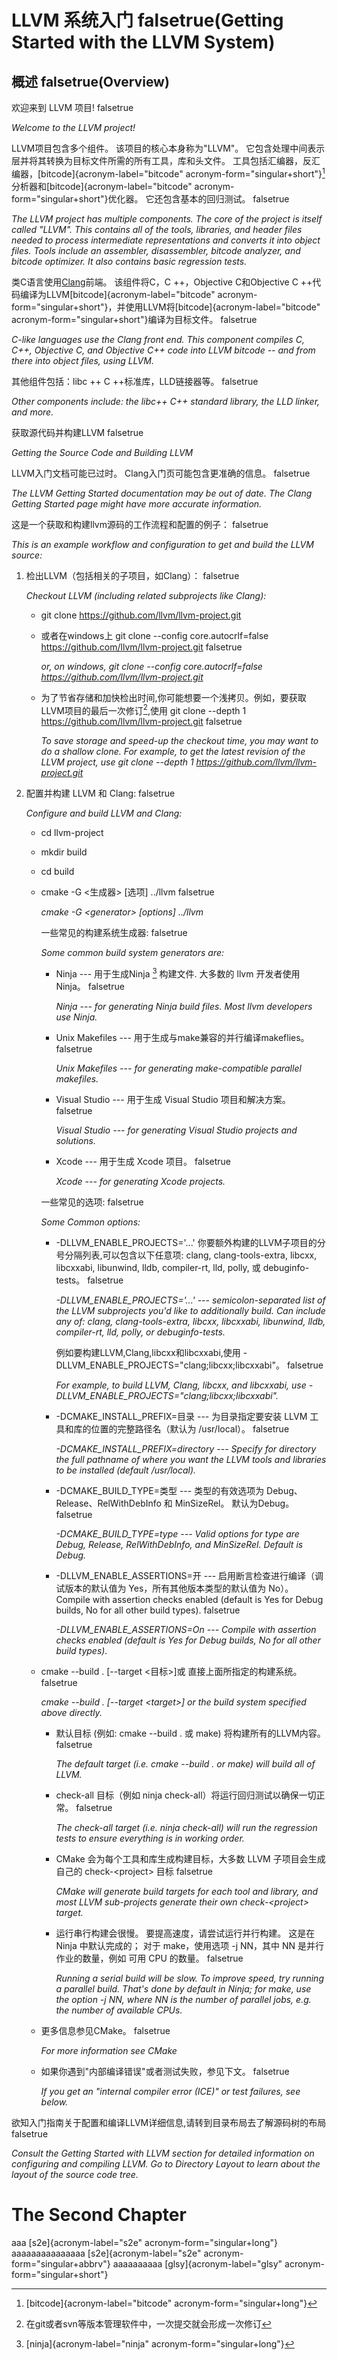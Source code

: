 LLVM 系统入门 falsetrue(Getting Started with the LLVM System) 
=============================================================

概述 falsetrue(Overview) 
------------------------

欢迎来到 LLVM 项目! falsetrue

*Welcome to the LLVM project!*

LLVM项目包含多个组件。 该项目的核心本身称为"LLVM"。
它包含处理中间表示层并将其转换为目标文件所需的所有工具，库和头文件。
工具包括汇编器，反汇编器，[bitcode]{acronym-label="bitcode"
acronym-form="singular+short"}[^1]分析器和[bitcode]{acronym-label="bitcode"
acronym-form="singular+short"}优化器。 它还包含基本的回归测试。
falsetrue

*The LLVM project has multiple components. The core of the project is
itself called "LLVM". This contains all of the tools, libraries, and
header files needed to process intermediate representations and converts
it into object files. Tools include an assembler, disassembler, bitcode
analyzer, and bitcode optimizer. It also contains basic regression
tests.*

类C语言使用[Clang](https://clang.llvm.org/)前端。 该组件将C，C
++，Objective C和Objective C
++代码编译为LLVM[bitcode]{acronym-label="bitcode"
acronym-form="singular+short"}，并使用LLVM将[bitcode]{acronym-label="bitcode"
acronym-form="singular+short"}编译为目标文件。 falsetrue

*C-like languages use the Clang front end. This component compiles C,
C++, Objective C, and Objective C++ code into LLVM bitcode -- and from
there into object files, using LLVM.*

其他组件包括：libc ++ C ++标准库，LLD链接器等。 falsetrue

*Other components include: the libc++ C++ standard library, the LLD
linker, and more.*

获取源代码并构建LLVM falsetrue

*Getting the Source Code and Building LLVM*

LLVM入门文档可能已过时。 Clang入门页可能包含更准确的信息。 falsetrue

*The LLVM Getting Started documentation may be out of date. The Clang
Getting Started page might have more accurate information.*

这是一个获取和构建llvm源码的工作流程和配置的例子： falsetrue

*This is an example workflow and configuration to get and build the LLVM
source:*

1.  检出LLVM（包括相关的子项目，如Clang）： falsetrue

    *Checkout LLVM (including related subprojects like Clang):*

    -   git clone https://github.com/llvm/llvm-project.git

    -   或者在windows上 git clone --config core.autocrlf=false
        https://github.com/llvm/llvm-project.git falsetrue

        *or, on windows, git clone --config core.autocrlf=false
        https://github.com/llvm/llvm-project.git*

    -   为了节省存储和加快检出时间,你可能想要一个浅拷贝。例如，要获取LLVM项目的最后一次修订[^2],使用
        git clone --depth 1 https://github.com/llvm/llvm-project.git
        falsetrue

        *To save storage and speed-up the checkout time, you may want to
        do a shallow clone. For example, to get the latest revision of
        the LLVM project, use git clone --depth 1
        https://github.com/llvm/llvm-project.git*

2.  配置并构建 LLVM 和 Clang: falsetrue

    *Configure and build LLVM and Clang:*

    -   cd llvm-project

    -   mkdir build

    -   cd build

    -   cmake -G \<生成器\> \[选项\] ../llvm falsetrue

        *cmake -G \<generator\> \[options\] ../llvm*

        一些常见的构建系统生成器: falsetrue

        *Some common build system generators are:*

        -   Ninja --- 用于生成Ninja [^3] 构建文件. 大多数的 llvm
            开发者使用 Ninja。 falsetrue

            *Ninja --- for generating Ninja build files. Most llvm
            developers use Ninja.*

        -   Unix Makefiles --- 用于生成与make兼容的并行编译makeflies。
            falsetrue

            *Unix Makefiles --- for generating make-compatible parallel
            makefiles.*

        -   Visual Studio --- 用于生成 Visual Studio 项目和解决方案。
            falsetrue

            *Visual Studio --- for generating Visual Studio projects and
            solutions.*

        -   Xcode --- 用于生成 Xcode 项目。 falsetrue

            *Xcode --- for generating Xcode projects.*

        一些常见的选项: falsetrue

        *Some Common options:*

        -   -DLLVM\_ENABLE\_PROJECTS='\...'
            你要额外构建的LLVM子项目的分号分隔列表,可以包含以下任意项:
            clang, clang-tools-extra, libcxx, libcxxabi, libunwind,
            lldb, compiler-rt, lld, polly, 或 debuginfo-tests。
            falsetrue

            *-DLLVM\_ENABLE\_PROJECTS='\...' --- semicolon-separated
            list of the LLVM subprojects you'd like to additionally
            build. Can include any of: clang, clang-tools-extra, libcxx,
            libcxxabi, libunwind, lldb, compiler-rt, lld, polly, or
            debuginfo-tests.*

            例如要构建LLVM,Clang,libcxx和libcxxabi,使用
            -DLLVM\_ENABLE\_PROJECTS=\"clang;libcxx;libcxxabi\"。
            falsetrue

            *For example, to build LLVM, Clang, libcxx, and libcxxabi,
            use -DLLVM\_ENABLE\_PROJECTS=\"clang;libcxx;libcxxabi\".*

        -   -DCMAKE\_INSTALL\_PREFIX=目录 --- 为目录指定要安装 LLVM
            工具和库的位置的完整路径名（默认为 /usr/local）。 falsetrue

            *-DCMAKE\_INSTALL\_PREFIX=directory --- Specify for
            directory the full pathname of where you want the LLVM tools
            and libraries to be installed (default /usr/local).*

        -   -DCMAKE\_BUILD\_TYPE=类型 --- 类型的有效选项为
            Debug、Release、RelWithDebInfo 和 MinSizeRel。 默认为Debug。
            falsetrue

            *-DCMAKE\_BUILD\_TYPE=type --- Valid options for type are
            Debug, Release, RelWithDebInfo, and MinSizeRel. Default is
            Debug.*

        -   -DLLVM\_ENABLE\_ASSERTIONS=开 ---
            启用断言检查进行编译（调试版本的默认值为
            Yes，所有其他版本类型的默认值为 No）。 Compile with
            assertion checks enabled (default is Yes for Debug builds,
            No for all other build types). falsetrue

            *-DLLVM\_ENABLE\_ASSERTIONS=On --- Compile with assertion
            checks enabled (default is Yes for Debug builds, No for all
            other build types).*

    -   cmake --build . \[--target \<目标\>\]或
        直接上面所指定的构建系统。 falsetrue

        *cmake --build . \[--target \<target\>\] or the build system
        specified above directly.*

        -   默认目标 (例如: cmake --build . 或 make)
            将构建所有的LLVM内容。 falsetrue

            *The default target (i.e. cmake --build . or make) will
            build all of LLVM.*

        -   check-all 目标（例如 ninja
            check-all）将运行回归测试以确保一切正常。 falsetrue

            *The check-all target (i.e. ninja check-all) will run the
            regression tests to ensure everything is in working order.*

        -   CMake 会为每个工具和库生成构建目标，大多数 LLVM
            子项目会生成自己的 check-\<project\> 目标 falsetrue

            *CMake will generate build targets for each tool and
            library, and most LLVM sub-projects generate their own
            check-\<project\> target.*

        -   运行串行构建会很慢。 要提高速度，请尝试运行并行构建。 这是在
            Ninja 中默认完成的； 对于 make，使用选项 -j NN，其中 NN
            是并行作业的数量，例如 可用 CPU 的数量。 falsetrue

            *Running a serial build will be slow. To improve speed, try
            running a parallel build. That's done by default in Ninja;
            for make, use the option -j NN, where NN is the number of
            parallel jobs, e.g. the number of available CPUs.*

    -   更多信息参见CMake。 falsetrue

        *For more information see CMake*

    -   如果你遇到\"内部编译错误\"或者测试失败，参见下文。 falsetrue

        *If you get an "internal compiler error (ICE)" or test failures,
        see below.*

欲知入门指南关于配置和编译LLVM详细信息,请转到目录布局去了解源码树的布局
falsetrue

*Consult the Getting Started with LLVM section for detailed information
on configuring and compiling LLVM. Go to Directory Layout to learn about
the layout of the source code tree.*

The Second Chapter
==================

aaa [s2e]{acronym-label="s2e" acronym-form="singular+long"}
aaaaaaaaaaaaaaa [s2e]{acronym-label="s2e" acronym-form="singular+abbrv"}
aaaaaaaaaa [glsy]{acronym-label="glsy" acronym-form="singular+short"}

[^1]: [bitcode]{acronym-label="bitcode" acronym-form="singular+long"}

[^2]: 在git或者svn等版本管理软件中，一次提交就会形成一次修订

[^3]: [ninja]{acronym-label="ninja" acronym-form="singular+long"}
